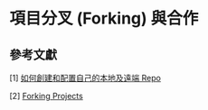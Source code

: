 # 項目分叉 (Forking) 與合作


## 參考文獻

[1] [如何創建和配置自己的本地及遠端 Repo](repo-config.md)

[2] [Forking Projects](https://guides.github.com/activities/forking/)

